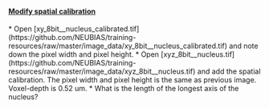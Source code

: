 <h4 id='modify'><a href="#modify">Modify spatial calibration</a></h4>
* Open [xy_8bit__nucleus_calibrated.tif](https://github.com/NEUBIAS/training-resources/raw/master/image_data/xy_8bit__nucleus_calibrated.tif)
 and note down the pixel width and pixel height. 
* Open [xyz_8bit__nucleus.tif](https://github.com/NEUBIAS/training-resources/raw/master/image_data/xyz_8bit__nucleus.tif) and add the spatial calibration. 
The pixel width and pixel height is the same as previous image. Voxel-depth is 0.52 um.
* What is the length of the longest axis of the nucleus?
